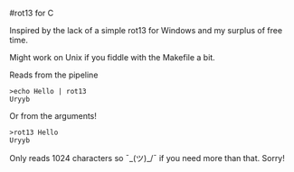 #rot13 for C

Inspired by the lack of a simple rot13 for Windows and my surplus of free time.

Might work on Unix if you fiddle with the Makefile a bit.

Reads from the pipeline

```
>echo Hello | rot13
Uryyb
```

Or from the arguments!

```
>rot13 Hello
Uryyb
```

Only reads 1024 characters so ¯\_(ツ)_/¯ if you need more than that. Sorry!
